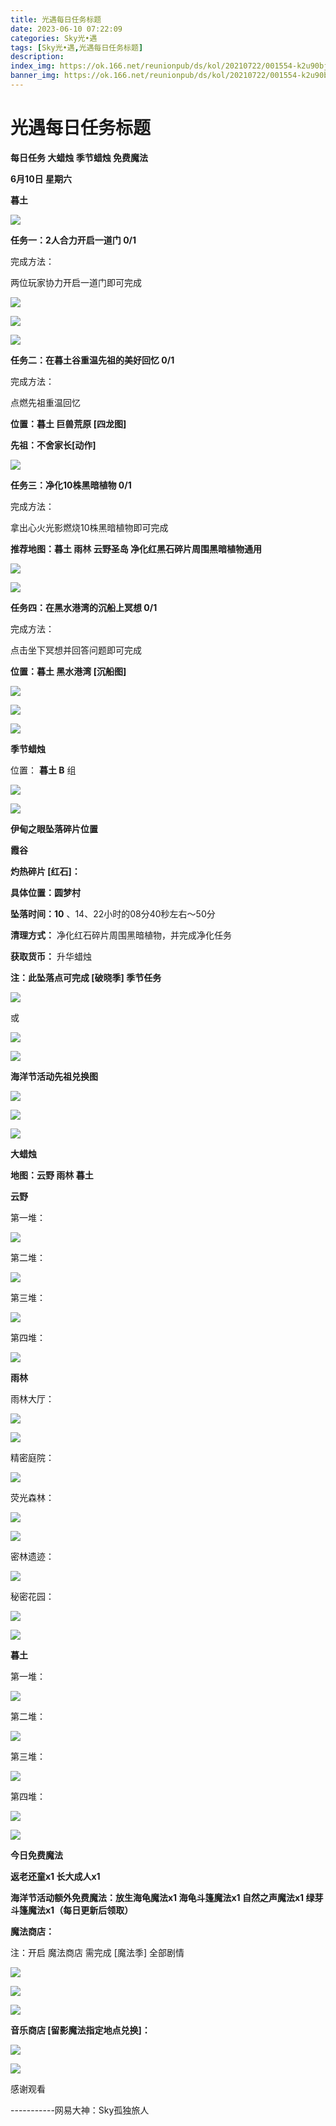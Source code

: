 ```yaml
---
title: 光遇每日任务标题
date: 2023-06-10 07:22:09
categories: Sky光•遇
tags: [Sky光•遇,光遇每日任务标题]
description: 
index_img: https://ok.166.net/reunionpub/ds/kol/20210722/001554-k2u90bj7ay.png?imageView&thumbnail=600x0&type=jpg
banner_img: https://ok.166.net/reunionpub/ds/kol/20210722/001554-k2u90bj7ay.png?imageView&thumbnail=600x0&type=jpg
---
```

# 光遇每日任务标题
**每日任务 大蜡烛 季节蜡烛 免费魔法**

 **6月10日 星期六**

 **暮土**

![](https://img.166.net/reunionpub/ds/kol/20230610/001531-y3chgd5vpn.jpg)

 **任务一：2人合力开启一道门 0/1**

完成方法：

两位玩家协力开启一道门即可完成

![](https://img.166.net/reunionpub/ds/kol/20230610/000230-jy4nd87su5.jpg)

![](https://img.166.net/reunionpub/ds/kol/20230610/000237-6ir40nkz92.jpg)

![](https://img.166.net/reunionpub/ds/kol/20230610/000245-95bgcs4qwz.jpg)

 **任务二：在暮土谷重温先祖的美好回忆 0/1**

完成方法：

点燃先祖重温回忆

 **位置：暮土 巨兽荒原 [四龙图]**

 **先祖：不舍家长[动作]**

![](https://img.166.net/reunionpub/ds/kol/20230610/000433-18v5nssfpw.jpg)

 **任务三：净化10株黑暗植物 0/1**

完成方法：

拿出心火光影燃烧10株黑暗植物即可完成

 **推荐地图：暮土 雨林 云野圣岛   净化红黑石碎片周围黑暗植物通用**

![](https://img.166.net/reunionpub/ds/kol/20230610/000529-9rkody860z.jpeg)

![](https://img.166.net/reunionpub/ds/kol/20230610/000536-hscgajyn98.jpeg)

 **任务四：在黑水港湾的沉船上冥想 0/1**

完成方法：

点击坐下冥想并回答问题即可完成

 **位置：暮土 黑水港湾 [沉船图]**

![](https://img.166.net/reunionpub/ds/kol/20230610/000559-8gk6pduftc.jpg)

![](https://img.166.net/reunionpub/ds/kol/20230610/000605-1czebosyvf.jpg)

![](https://img.166.net/reunionpub/ds/kol/20230502/053253-tkp31d0r2j.png)

 **季节蜡烛**

位置： **暮土 B** 组

![](https://img.166.net/reunionpub/ds/kol/20230609/235611-oqa7ub9gnz.jpeg)

![](https://img.166.net/reunionpub/ds/kol/20230501/003537-boqnslm12s.png)

 **伊甸之眼坠落碎片位置**

 **霞谷**

 **灼热碎片 [红石]：**

 **具体位置：圆梦村**

 **坠落时间：10** 、14、22小时的08分40秒左右～50分

 **清理方式：** 净化红石碎片周围黑暗植物，并完成净化任务

 **获取货币：** 升华蜡烛

 **注：此坠落点可完成  [破晓季] 季节任务**

![](https://img.166.net/reunionpub/ds/kol/20230610/001237-6o37lcq4kt.png)

或

![](https://img.166.net/reunionpub/ds/kol/20230610/001308-2kqmjor84f.png)

![](https://img.166.net/reunionpub/ds/kol/20230501/003537-boqnslm12s.png)

 **海洋节活动先祖兑换图**

![](https://img.166.net/reunionpub/ds/kol/20230520/040300-zap2jkovds.jpg)

![](https://img.166.net/reunionpub/ds/kol/20230520/040310-ofs4cbrjhq.jpg)

![](https://img.166.net/reunionpub/ds/kol/20230501/003537-boqnslm12s.png)

 **大蜡烛**

 **地图：云野 雨林 暮土**

 **云野**

第一堆：

![](https://img.166.net/reunionpub/ds/kol/20230609/235709-u35kla0vzo.jpeg)

第二堆：

![](https://img.166.net/reunionpub/ds/kol/20230609/235719-bm0ci8gyf5.jpeg)

第三堆：

![](https://img.166.net/reunionpub/ds/kol/20230609/235727-zfmp0achyo.jpeg)

第四堆：

![](https://img.166.net/reunionpub/ds/kol/20230609/235735-sav2f7o65p.jpeg)

 **雨林**

雨林大厅：

![](https://img.166.net/reunionpub/ds/kol/20230610/004942-c6kebswl05.jpeg)

![](https://img.166.net/reunionpub/ds/kol/20230609/001349-cl9smae4qo.jpeg)

精密庭院：

![](https://img.166.net/reunionpub/ds/kol/20230609/001416-a82vsil4e1.jpeg)

荧光森林：

![](https://img.166.net/reunionpub/ds/kol/20230609/001425-tgwbjl9shi.jpeg)

![](https://img.166.net/reunionpub/ds/kol/20230610/005017-l8a45imnzh.jpeg)

密林遗迹：

![](https://img.166.net/reunionpub/ds/kol/20230610/005040-ysw3kig9pa.jpeg)

秘密花园：

![](https://img.166.net/reunionpub/ds/kol/20230609/001433-pb7wr6jkvm.jpeg)

![](https://img.166.net/reunionpub/ds/kol/20230610/005051-w3zsua2vpq.jpeg)

 **暮土**

第一堆：

![](https://img.166.net/reunionpub/ds/kol/20230609/235834-rsvjw8idzs.jpeg)

第二堆：

![](https://img.166.net/reunionpub/ds/kol/20230609/235842-imw7r8yluv.jpeg)

第三堆：

![](https://img.166.net/reunionpub/ds/kol/20230609/235850-9hw3dfn02o.jpeg)

第四堆：

![](https://img.166.net/reunionpub/ds/kol/20230609/235858-5p2f08s1ue.jpeg)

![](https://img.166.net/reunionpub/ds/kol/20221018/100256-wzutnocka0.png)

 **今日免费魔法**

 **返老还童x1 长大成人x1**

 **海洋节活动额外免费魔法：放生海龟魔法x1 海龟斗篷魔法x1 自然之声魔法x1 绿芽斗篷魔法x1（每日更新后领取）**

 **魔法商店：**

注：开启 魔法商店 需完成 [魔法季] 全部剧情

![](https://img.166.net/reunionpub/ds/kol/20221018/100559-oibznvdtus.png)

![](https://img.166.net/reunionpub/ds/kol/20230609/235938-58mbwrhlk3.jpeg)

![](https://img.166.net/reunionpub/ds/kol/20230520/024526-niy97hflvp.jpeg)

 **音乐商店 [留影魔法指定地点兑换]：**

![](https://img.166.net/reunionpub/ds/kol/20230609/235955-ulfrvm74p6.jpeg)

![](https://img.166.net/reunionpub/ds/kol/20230502/235738-ls601349yq.png)

感谢观看

\-----------网易大神：Sky孤独旅人

